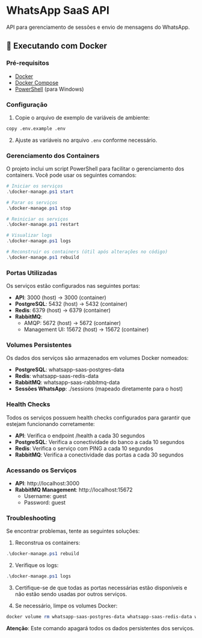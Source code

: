 # WhatsApp SaaS API

API para gerenciamento de sessões e envio de mensagens do WhatsApp.

## 🐳 Executando com Docker

### Pré-requisitos

- [Docker](https://www.docker.com/get-started)
- [Docker Compose](https://docs.docker.com/compose/install/)
- [PowerShell](https://docs.microsoft.com/pt-br/powershell/scripting/install/installing-powershell) (para Windows)

### Configuração

1. Copie o arquivo de exemplo de variáveis de ambiente:
```bash
copy .env.example .env
```

2. Ajuste as variáveis no arquivo `.env` conforme necessário.

### Gerenciamento dos Containers

O projeto inclui um script PowerShell para facilitar o gerenciamento dos containers. Você pode usar os seguintes comandos:

```powershell
# Iniciar os serviços
.\docker-manage.ps1 start

# Parar os serviços
.\docker-manage.ps1 stop

# Reiniciar os serviços
.\docker-manage.ps1 restart

# Visualizar logs
.\docker-manage.ps1 logs

# Reconstruir os containers (útil após alterações no código)
.\docker-manage.ps1 rebuild
```

### Portas Utilizadas

Os serviços estão configurados nas seguintes portas:

- **API**: 3000 (host) -> 3000 (container)
- **PostgreSQL**: 5432 (host) -> 5432 (container)
- **Redis**: 6379 (host) -> 6379 (container)
- **RabbitMQ**: 
  - AMQP: 5672 (host) -> 5672 (container)
  - Management UI: 15672 (host) -> 15672 (container)

### Volumes Persistentes

Os dados dos serviços são armazenados em volumes Docker nomeados:

- **PostgreSQL**: whatsapp-saas-postgres-data
- **Redis**: whatsapp-saas-redis-data
- **RabbitMQ**: whatsapp-saas-rabbitmq-data
- **Sessões WhatsApp**: ./sessions (mapeado diretamente para o host)

### Health Checks

Todos os serviços possuem health checks configurados para garantir que estejam funcionando corretamente:

- **API**: Verifica o endpoint /health a cada 30 segundos
- **PostgreSQL**: Verifica a conectividade do banco a cada 10 segundos
- **Redis**: Verifica o serviço com PING a cada 10 segundos
- **RabbitMQ**: Verifica a conectividade das portas a cada 30 segundos

### Acessando os Serviços

- **API**: http://localhost:3000
- **RabbitMQ Management**: http://localhost:15672
  - Username: guest
  - Password: guest

### Troubleshooting

Se encontrar problemas, tente as seguintes soluções:

1. Reconstrua os containers:
```powershell
.\docker-manage.ps1 rebuild
```

2. Verifique os logs:
```powershell
.\docker-manage.ps1 logs
```

3. Certifique-se de que todas as portas necessárias estão disponíveis e não estão sendo usadas por outros serviços.

4. Se necessário, limpe os volumes Docker:
```powershell
docker volume rm whatsapp-saas-postgres-data whatsapp-saas-redis-data whatsapp-saas-rabbitmq-data
```
**Atenção**: Este comando apagará todos os dados persistentes dos serviços.
